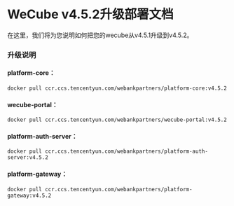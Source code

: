 # WeCube v4.5.2升级部署文档

在这里，我们将为您说明如何把您的wecube从v4.5.1升级到v4.5.2。

### 升级说明

#### platform-core：
```
docker pull ccr.ccs.tencentyun.com/webankpartners/platform-core:v4.5.2
```

#### wecube-portal：
```
docker pull ccr.ccs.tencentyun.com/webankpartners/wecube-portal:v4.5.2
```

#### platform-auth-server：
```
docker pull ccr.ccs.tencentyun.com/webankpartners/platform-auth-server:v4.5.2
```

#### platform-gateway：
```
docker pull ccr.ccs.tencentyun.com/webankpartners/platform-gateway:v4.5.2
```







